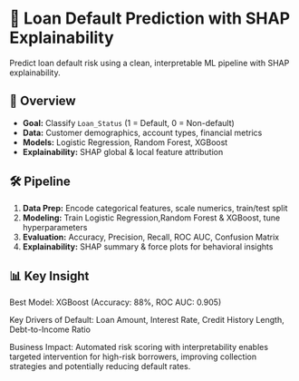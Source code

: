 # 🧠 Loan Default Prediction with SHAP Explainability

Predict loan default risk using a clean, interpretable ML pipeline with SHAP explainability.

## 📌 Overview
- **Goal:** Classify `Loan_Status` (1 = Default, 0 = Non-default)  
- **Data:** Customer demographics, account types, financial metrics  
- **Models:** Logistic Regression, Random Forest, XGBoost 
- **Explainability:** SHAP global & local feature attribution

## 🛠 Pipeline
1. **Data Prep:** Encode categorical features, scale numerics, train/test split  
2. **Modeling:** Train Logistic Regression,Random Forest & XGBoost, tune hyperparameters  
3. **Evaluation:** Accuracy, Precision, Recall, ROC AUC, Confusion Matrix  
4. **Explainability:** SHAP summary & force plots for behavioral insights


## 📊 Key Insight
Best Model: XGBoost (Accuracy: 88%, ROC AUC: 0.905)

Key Drivers of Default:
Loan Amount, Interest Rate, Credit History Length, Debt-to-Income Ratio

Business Impact:
Automated risk scoring with interpretability enables targeted intervention for high-risk borrowers, improving collection strategies and potentially reducing default rates.
